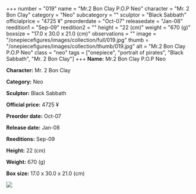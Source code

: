 +++
number = "019"
name = "Mr.2 Bon Clay P.O.P Neo"
character = "Mr. 2 Bon Clay"
category = "Neo"
subcategory = ""
sculptor = "Black Sabbath"
officialprice = "4725 ¥"
preorderdate = "Oct-07"
releasedate = "Jan-08"
reedition1 = "Sep-09"
reedition2 = ""
height = "22 (cm)"
weight = "670 (g)"
boxsize = "17.0 x 30.0 x 21.0 (cm)"
observations = ""
image = "/onepiecefigures/images/collection/full/019.jpg"
thumb = "/onepiecefigures/images/collection/thumb/019.jpg"
alt = "Mr.2 Bon Clay P.O.P Neo"
class = "neo"
tags = ["onepiece", "portrait of pirates", "Black Sabbath", "Mr. 2 Bon Clay"]
+++
**Name:** Mr.2 Bon Clay P.O.P Neo

**Character:** Mr. 2 Bon Clay

**Category:** Neo 

**Sculptor:** Black Sabbath

**Official price:** 4725 ¥

**Preorder date:** Oct-07

**Release date:** Jan-08

**Reeditions:** Sep-09

**Height:** 22 (cm)

**Weight:** 670 (g)

**Box size:** 17.0 x 30.0 x 21.0 (cm)

<img src="/onepiecefigures/images/collection/thumb/019.jpg">